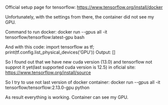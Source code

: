 Official setup page for tensorflow:
https://www.tensorflow.org/install/docker

Unfortunately, with the settings from there, the container did not see my GPU.

Command to run docker:
docker run --gpus all -it tensorflow/tensorflow:latest-gpu bash

And with this code:
import tensorflow as tf;
print(tf.config.list_physical_devices('GPU'))
Output: []

So I found out that we have new cuda version (13.0) and tensorflow not supprot it yet(last supported cuda version is 12.5) in oficial site:
https://www.tensorflow.org/install/source

So I try to use not last version of docker container:
docker run --gpus all -it tensorflow/tensorflow:2.13.0-gpu python

As result everything is working.
Container can see my GPU.
